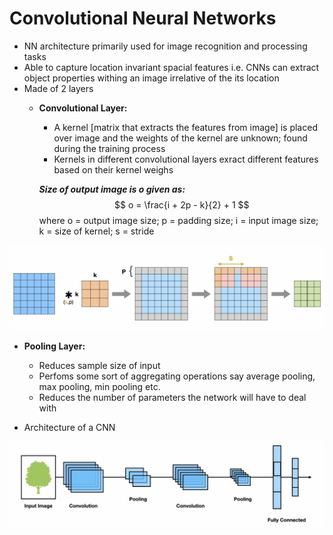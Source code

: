 # Convolutional Neural Networks

- NN architecture primarily used for image recognition and processing tasks
- Able to capture location invariant spacial features i.e. CNNs can extract object properties withing an image irrelative of the its location
- Made of 2 layers
  - **Convolutional Layer:** 
    - A kernel [matrix that extracts the features from image] is placed over image and the weights of the kernel are unknown; found during the training process
    - Kernels in different convolutional layers exract different features based on their kernel weighs

    ***Size of output image is o given as:***
$$
o = \frac{i + 2p - k}{2} + 1
$$ 
where o = output image size; p = padding size; i = input image size; k = size of kernel; s = stride

![The image shows how convolutional layer generates output](images/output_feature_map.png)

  - **Pooling Layer:** 
    - Reduces sample size of input
    - Perfoms some sort of aggregating operations say average pooling, max pooling, min pooling etc.
    - Reduces the number of parameters the network will have to deal with

- Architecture of a CNN

![Representation of a general CNN architecture](images/general_arch_CNN.png)